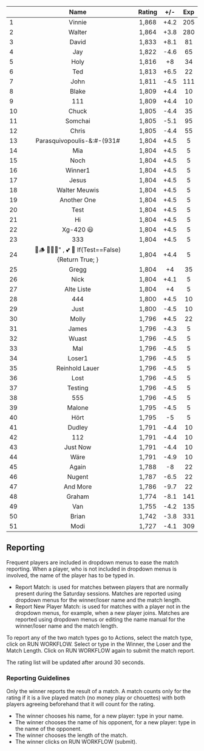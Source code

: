 | |Name|Rating|+/-|Exp|
|-|:--:|:----:|:-:|:-:|
|1|Vinnie|1,868|+4.2|205|
|2|Walter|1,864|+3.8|280|
|3|David|1,833|+8.1|81|
|4|Jay|1,822|-4.6|65|
|5|Holy|1,816|+8|34|
|6|Ted|1,813|+6.5|22|
|7|John|1,811|-4.5|111|
|8|Blake|1,809|+4.4|10|
|9|111|1,809|+4.4|10|
|10|Chuck|1,805|-4.4|35|
|11|Somchai|1,805|-5.1|95|
|12|Chris|1,805|-4.4|55|
|13|Parasquivopoulis-&:#-(931#|1,804|+4.5|5|
|14|Mia|1,804|+4.5|5|
|15|Noch|1,804|+4.5|5|
|16|Winner1|1,804|+4.5|5|
|17|Jesus|1,804|+4.5|5|
|18|Walter Meuwis|1,804|+4.5|5|
|19|Another One|1,804|+4.5|5|
|20|Test|1,804|+4.5|5|
|21|Hi|1,804|+4.5|5|
|22|Xg-420 😃|1,804|+4.5|5|
|23|333|1,804|+4.5|5|
|24|🍺🪵 🙉🙈🙊" , 💕 🦓 If(Test==False) {Return True; }|1,804|+4.4|5|
|25|Gregg|1,804|+4|35|
|26|Nick|1,804|+4.1|5|
|27|Alte Liste|1,804|+4|5|
|28|444|1,800|+4.5|10|
|29|Just|1,800|-4.5|10|
|30|Molly|1,796|+4.5|22|
|31|James|1,796|-4.3|5|
|32|Wuast|1,796|-4.5|5|
|33|Mal|1,796|-4.5|5|
|34|Loser1|1,796|-4.5|5|
|35|Reinhold Lauer|1,796|-4.5|5|
|36|Lost|1,796|-4.5|5|
|37|Testing|1,796|-4.5|5|
|38|555|1,796|-4.5|5|
|39|Malone|1,795|-4.5|5|
|40|Hört|1,795|-5|5|
|41|Dudley|1,791|-4.4|10|
|42|112|1,791|-4.4|10|
|43|Just Now|1,791|-4.4|10|
|44|Wäre|1,791|-4.9|10|
|45|Again|1,788|-8|22|
|46|Nugent|1,787|-6.5|22|
|47|And More|1,786|-9.7|22|
|48|Graham|1,774|-8.1|141|
|49|Van|1,755|-4.2|135|
|50|Brian|1,742|-3.8|331|
|51|Modi|1,727|-4.1|309|

 

## Reporting

Frequent players are included in dropdown menus to ease the match reporting.
When a player, who is not included in dropdown menus is involved, the name of the player has to be typed in.

- Report Match:  is used for matches between players that are normally present during the Saturday sessions.
Matches are reported using dropdown menus for the winner/loser name and the match length.
- Report New Player Match:  is used for matches with a player not in the dropdown menus, for example, when a new player joins.
Matches are reported using dropdown menus or editing the name manual for the winner/loser name and the match length.

To report any of the two match types go to Actions, select the match type, click on RUN WORKFLOW.
Select or type in the Winner, the Loser and the Match Length.
Click on RUN WORKFLOW again to submit the match report.

The rating list will be updated after around 30 seconds.

### Reporting Guidelines

Only the winner reports the result of a match.
A match counts only for the rating if it is a live played match (no money play or chouettes)
with both players agreeing beforehand that it will count for the rating.

- The winner chooses his name, for a new player: type in your name.
- The winner chooses the name of his opponent, for a new player: type in the name of the opponent.
- The winner chooses the length of the match.
- The winner clicks on RUN WORKFLOW (submit).

